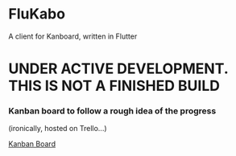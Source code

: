 # FluKabo
A client for Kanboard, written in Flutter

# UNDER ACTIVE DEVELOPMENT. THIS IS NOT A FINISHED BUILD


### Kanban board to follow a rough idea of the progress

(ironically, hosted on Trello...)

[Kanban Board](]https://trello.com/b/BT9f9pSa)
